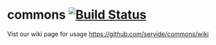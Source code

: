 # commons [![Build Status](https://travis-ci.org/servide/commons.svg?branch=master)](https://travis-ci.org/servide/commons)

Vist our wiki page for usage
https://github.com/servide/commons/wiki
